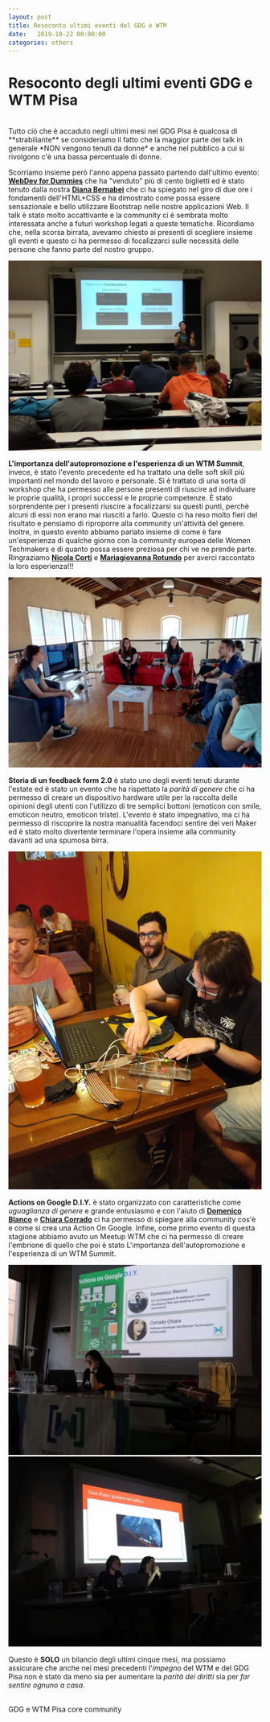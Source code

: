 ```yaml
---
layout: post
title: Resoconto ultimi eventi del GDG e WTM
date:   2019-10-22 00:00:00
categories: others
---
```


# Resoconto degli ultimi eventi GDG e WTM Pisa

<br>
Tutto ciò che è accaduto negli ultimi mesi nel GDG Pisa è qualcosa di **strabiliante** se consideriamo
il fatto che la maggior parte dei talk in generale *NON vengono tenuti da donne* e anche nel
pubblico a cui si rivolgono c'è una bassa percentuale di donne.

Scorriamo insieme però l'anno appena passato partendo dall'ultimo evento: [**WebDev for
Dummies**](https://docs.google.com/presentation/d/1n678h0Xzolmv72Wy1JjFI4h8mRXa31-2p8-8r5IW8Eg/edit?usp=sharing) che ha "venduto" più di cento biglietti ed è stato tenuto dalla nostra  [**Diana Bernabei**](https://www.dianabernabei.com/)  che ci ha spiegato nel giro di due ore i fondamenti dell'HTML+CSS e ha dimostrato
come possa essere sensazionale e bello utilizzare Bootstrap nelle nostre applicazioni Web.
Il talk è stato molto accattivante e la community ci è sembrata molto interessata
anche a futuri workshop legati a queste tematiche.
Ricordiamo che, nella scorsa birrata, avevamo chiesto ai presenti di scegliere insieme gli eventi e
questo ci ha permesso di focalizzarci sulle necessità delle persone che fanno parte del nostro
gruppo.

![collage](/static/img/webdev-for-dummies.jpeg)
<br>

**L'importanza dell'autopromozione e l'esperienza di un WTM Summit**, invece, è stato l'evento
precedente ed ha trattato una delle soft skill più importanti nel mondo del lavoro e personale. Si è
trattato di una sorta di workshop che ha permesso alle persone presenti di riuscire ad individuare
le proprie qualità, i propri successi e le proprie competenze.
È stato sorprendente per i presenti riuscire a focalizzarsi su questi punti, perchè alcuni di essi non
erano mai riusciti a farlo.
Questo ci ha reso molto fieri del risultato e pensiamo di riproporre alla community un'attività del
genere.
Inoltre, in questo evento abbiamo parlato insieme di come è fare un'esperienza di qualche giorno
con la community europea delle Women Techmakers e di quanto possa essere preziosa per chi ve
ne prende parte. Ringraziamo [**Nicola Corti**](https://ncorti.com/) e [**Mariagiovanna Rotundo**](https://it.linkedin.com/in/mariagiovanna-rotundo-20821b185) per averci raccontato la loro esperienza!!!

![collage](/static/img/self-promotion-event.jpg)
<br>

**Storia di un feedback form 2.0** è stato uno degli eventi tenuti durante l'estate ed è stato un
evento che ha rispettato la *parità di genere* che ci ha permesso di creare un dispositivo hardware
utile per la raccolta delle opinioni degli utenti con l'utilizzo di tre semplici bottoni (emoticon con
smile, emoticon neutro, emoticon triste).
L'evento è stato impegnativo, ma ci ha permesso di riscoprire la nostra manualità facendoci
sentire dei veri Maker ed è stato molto divertente terminare l'opera insieme alla community
davanti ad una spumosa birra.

![collage](/static/img/story-of-a-feedback-form-3.jpeg)
<br>

**Actions on Google D.I.Y.** è stato organizzato con caratteristiche come *uguaglianza di genere* e
grande entusiasmo e con l'aiuto di [**Domenico Blanco**](https://about.me/domenicoblanco) e [**Chiara Corrado**](https://about.me/kiaruzza) ci ha permesso di
spiegare alla community cos'è e come si crea una Action On Google.
Infine, come primo evento di questa stagione abbiamo avuto un Meetup WTM che ci ha
permesso di creare l'embrione di quello che poi è stato L'importanza dell'autopromozione e
l'esperienza di un WTM Summit.

![collage](/static/img/action-on-google-diy.jpeg)
<br>
![collage](/static/img/action-on-google-diy-2.jpeg)

Questo è **SOLO** un bilancio degli ultimi cinque mesi, ma possiamo assicurare che anche nei mesi
precedenti l'*impegno* del WTM e del GDG Pisa non è stato da meno sia per aumentare la *parità dei diritti* sia per *far sentire ognuno a
casa*.

<br>
GDG e WTM Pisa core community
